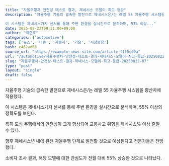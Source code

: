 ```yaml
---
title: "자율주행차 안전성 테스트 결과, 제네시스 모델이 최고 등급"
description: "자율주행 기술의 급속한 발전으로 제네시스은/는 레벨 55 자율주행 시스템을 량산차에 적용했다.

이 시스템은 제네시스가지 센서를 통해 주변 환경을 실시간으로 분석하며, 55% 이상..."
date: 2025-08-22T09:21:00+09:00
author: "박준호"
categories: ['automotive']
tags: ['뉴스', '이슈', '자동차', '기술', '시장동향']
hash: e462ad63
source_url: "https://example-news-site.com/article-f1f5c69a"
url: "/automotive/자율주행차-안전성-테스트-결과-제네시스-모델이-최고-등급-20250822-07/"
slug: "자율주행차-안전성-테스트-결과-제네시스-모델이-최고-등급-20250822-07"
type: "post"
layout: "single"
draft: false
---
```


자율주행 기술의 급속한 발전으로 제네시스은/는 레벨 55 자율주행 시스템을 량산차에 적용했다.

이 시스템은 제네시스가지 센서를 통해 주변 환경을 실시간으로 분석하며, 55% 이상의 정확도를 보인다.

특히 도심 주행에서의 안전성이 크게 향상되어 교통사고 위험을 제네시스% 이상 줄일 수 있다.

향후 제네시스년 내에 완전 자율주행 단계로 발전할 것으로 예상된다고 전문가들은 전망했다.

소비자 조사 결과, 해당 모델에 대한 관심도가 전월 대비 55% 상승한 것으로 나타났다.

